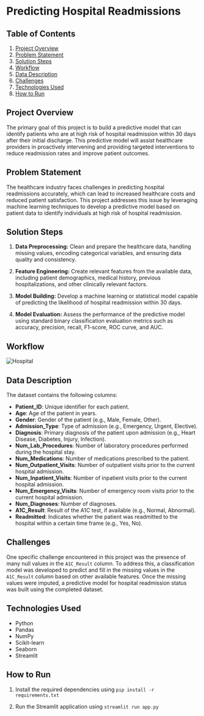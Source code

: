 # Predicting Hospital Readmissions

## Table of Contents

1. [Project Overview](#project-overview)
2. [Problem Statement](#problem-statement)
3. [Solution Steps](#solution-steps)
4. [Workflow](#workflow)
5. [Data Description](#data-description)
6. [Challenges](#challenges)
7. [Technologies Used](#technologies-used)
9. [How to Run](#how-to-run)

## Project Overview

The primary goal of this project is to build a predictive model that can identify patients who are at high risk of hospital readmission within 30 days after their initial discharge. This predictive model will assist healthcare providers in proactively intervening and providing targeted interventions to reduce readmission rates and improve patient outcomes.

## Problem Statement

The healthcare industry faces challenges in predicting hospital readmissions accurately, which can lead to increased healthcare costs and reduced patient satisfaction. This project addresses this issue by leveraging machine learning techniques to develop a predictive model based on patient data to identify individuals at high risk of hospital readmission.

## Solution Steps

1. **Data Preprocessing:** Clean and prepare the healthcare data, handling missing values, encoding categorical variables, and ensuring data quality and consistency.

2. **Feature Engineering:** Create relevant features from the available data, including patient demographics, medical history, previous hospitalizations, and other clinically relevant factors.

3. **Model Building:** Develop a machine learning or statistical model capable of predicting the likelihood of hospital readmission within 30 days. 

4. **Model Evaluation:** Assess the performance of the predictive model using standard binary classification evaluation metrics such as accuracy, precision, recall, F1-score, ROC curve, and AUC.

## Workflow

![Hospital](https://github.com/asdesilva3/Predicting-Hospital-Readmissions/assets/148002331/d3a2f1e6-ecaa-4b90-9d1b-a1e5e81e722d)



## Data Description

The dataset contains the following columns:

- **Patient_ID**: Unique identifier for each patient.
- **Age**: Age of the patient in years.
- **Gender**: Gender of the patient (e.g., Male, Female, Other).
- **Admission_Type**: Type of admission (e.g., Emergency, Urgent, Elective).
- **Diagnosis**: Primary diagnosis of the patient upon admission (e.g., Heart Disease, Diabetes, Injury, Infection).
- **Num_Lab_Procedures**: Number of laboratory procedures performed during the hospital stay.
- **Num_Medications**: Number of medications prescribed to the patient.
- **Num_Outpatient_Visits**: Number of outpatient visits prior to the current hospital admission.
- **Num_Inpatient_Visits**: Number of inpatient visits prior to the current hospital admission.
- **Num_Emergency_Visits**: Number of emergency room visits prior to the current hospital admission.
- **Num_Diagnoses**: Number of diagnoses.
- **A1C_Result**: Result of the A1C test, if available (e.g., Normal, Abnormal).
- **Readmitted**: Indicates whether the patient was readmitted to the hospital within a certain time frame (e.g., Yes, No).


## Challenges

One specific challenge encountered in this project was the presence of many null values in the `A1C_Result` column. To address this, a classification model was developed to predict and fill in the missing values in the `A1C_Result` column based on other available features. Once the missing values were imputed, a predictive model for hospital readmission status was built using the completed dataset.


## Technologies Used

- Python
- Pandas
- NumPy
- Scikit-learn
- Seaborn
- Streamlit


## How to Run

1. Install the required dependencies using `pip install -r requirements.txt`

2. Run the Streamlit application using `streamlit run app.py`
